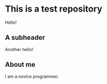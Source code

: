 # This is a test repository

Hello!

## A subheader

Another hello!

## About me

I am a novice programmer.
